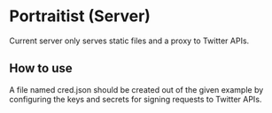 # Portraitist (Server)

Current server only serves static files and a proxy to Twitter APIs.

## How to use

A file named cred.json should be created out of the given example by
configuring the keys and secrets for signing requests to Twitter APIs.

